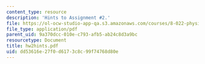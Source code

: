 ```yaml
---
content_type: resource
description: 'Hints to Assignment #2.'
file: https://ol-ocw-studio-app-qa.s3.amazonaws.com/courses/8-022-physics-ii-electricity-and-magnetism-fall-2002/dd53616e27f0d6173c8c99f74768d80e_hw2hints.pdf
file_type: application/pdf
parent_uid: 9a370dcc-010e-c793-afb5-ab24c8d3a9bc
resourcetype: Document
title: hw2hints.pdf
uid: dd53616e-27f0-d617-3c8c-99f74768d80e
---
```

